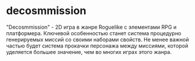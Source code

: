 # decosmmission
"Decosmmission" - 2D игра в жанре Roguelike с элементами RPG и платформера. Ключевой особенностью станет система процедурно генерируемых миссий со своими наборами свойств.
Не менее важной частью будет система прокачки персонажа между миссиями, которой уделяется большее значение, чем во многих играх этого жанра.  
